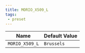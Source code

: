 ```yaml
---
title: MORIO_X509_L
tags:
 - preset
---
```





<!-- MORIO_AUTO_GENERATED_CONTENT_STARTS - Manual changes made below will be overwritten -->
| Name | Default Value |
|------|---------------|
| `MORIO_X509_L` | `Brussels` |
<!-- MORIO_AUTO_GENERATED_CONTENT_ENDS - Manual changes made above will be overwritten -->
